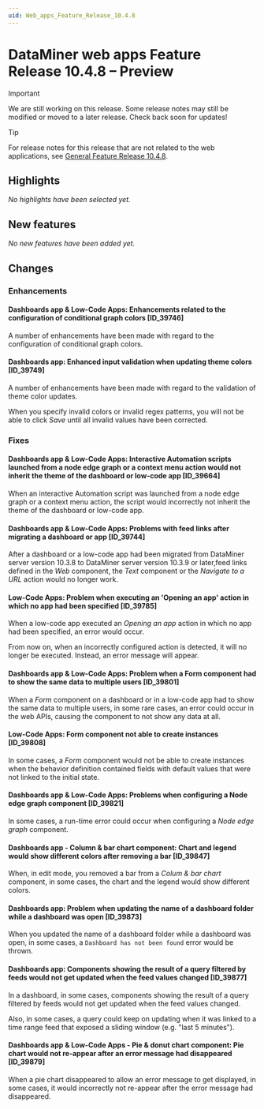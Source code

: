 ```yaml
---
uid: Web_apps_Feature_Release_10.4.8
---
```


# DataMiner web apps Feature Release 10.4.8 – Preview

> [!IMPORTANT]
> We are still working on this release. Some release notes may still be modified or moved to a later release. Check back soon for updates!

> [!TIP]
> For release notes for this release that are not related to the web applications, see [General Feature Release 10.4.8](xref:General_Feature_Release_10.4.8).

## Highlights

*No highlights have been selected yet.*

## New features

*No new features have been added yet.*

## Changes

### Enhancements

#### Dashboards app & Low-Code Apps: Enhancements related to the configuration of conditional graph colors [ID_39746]

<!-- MR 10.3.0 [CU17] / 10.4.0 [CU5] - FR 10.4.8 -->

A number of enhancements have been made with regard to the configuration of conditional graph colors.

#### Dashboards app: Enhanced input validation when updating theme colors [ID_39749]

<!-- MR 10.3.0 [CU17] / 10.4.0 [CU5] - FR 10.4.8 -->

A number of enhancements have been made with regard to the validation of theme color updates.

When you specify invalid colors or invalid regex patterns, you will not be able to click *Save* until all invalid values have been corrected.

### Fixes

#### Dashboards app & Low-Code Apps: Interactive Automation scripts launched from a node edge graph or a context menu action would not inherit the theme of the dashboard or low-code app [ID_39664]

<!-- MR 10.3.0 [CU17] / 10.4.0 [CU5] - FR 10.4.8 -->

When an interactive Automation script was launched from a node edge graph or a context menu action, the script would incorrectly not inherit the theme of the dashboard or low-code app.

#### Dashboards app & Low-Code Apps: Problems with feed links after migrating a dashboard or app [ID_39744]

<!-- MR 10.3.0 [CU17] / 10.4.0 [CU5] - FR 10.4.8 -->

After a dashboard or a low-code app had been migrated from DataMiner server version 10.3.8 to DataMiner server version 10.3.9 or later,feed links defined in the *Web* component, the *Text* component or the *Navigate to a URL* action would no longer work.

#### Low-Code Apps: Problem when executing an 'Opening an app' action in which no app had been specified [ID_39785]

<!-- MR 10.3.0 [CU17] / 10.4.0 [CU5] - FR 10.4.8 -->

When a low-code app executed an *Opening an app* action in which no app had been specified, an error would occur.

From now on, when an incorrectly configured action is detected, it will no longer be executed. Instead, an error message will appear.

#### Dashboards app & Low-Code Apps: Problem when a Form component had to show the same data to multiple users [ID_39801]

<!-- MR 10.3.0 [CU17] / 10.4.0 [CU5] - FR 10.4.8 -->

When a *Form* component on a dashboard or in a low-code app had to show the same data to multiple users, in some rare cases, an error could occur in the web APIs, causing the component to not show any data at all.

#### Low-Code Apps: Form component not able to create instances [ID_39808]

<!-- MR 10.3.0 [CU17] / 10.4.0 [CU5] - FR 10.4.8 -->

In some cases, a *Form* component would not be able to create instances when the behavior definition contained fields with default values that were not linked to the initial state.

#### Dashboards app & Low-Code Apps: Problems when configuring a Node edge graph component [ID_39821]

<!-- MR 10.3.0 [CU17] / 10.4.0 [CU5] - FR 10.4.8 -->

In some cases, a run-time error could occur when configuring a *Node edge graph* component.

#### Dashboards app - Column & bar chart component: Chart and legend would show different colors after removing a bar [ID_39847]

<!-- MR 10.3.0 [CU17] / 10.4.0 [CU5] - FR 10.4.8 -->

When, in edit mode, you removed a bar from a *Colum & bar chart* component, in some cases, the chart and the legend would show different colors.

#### Dashboards app: Problem when updating the name of a dashboard folder while a dashboard was open [ID_39873]

<!-- MR 10.3.0 [CU17] / 10.4.0 [CU5] - FR 10.4.8 -->

When you updated the name of a dashboard folder while a dashboard was open, in some cases, a `Dashboard has not been found` error would be thrown.

#### Dashboards app: Components showing the result of a query filtered by feeds would not get updated when the feed values changed [ID_39877]

<!-- MR 10.3.0 [CU17] / 10.4.0 [CU5] - FR 10.4.8 -->

In a dashboard, in some cases, components showing the result of a query filtered by feeds would not get updated when the feed values changed.

Also, in some cases, a query could keep on updating when it was linked to a time range feed that exposed a sliding window (e.g. "last 5 minutes").

#### Dashboards app & Low-Code Apps - Pie & donut chart component: Pie chart would not re-appear after an error message had disappeared [ID_39879]

<!-- MR 10.3.0 [CU17] / 10.4.0 [CU5] - FR 10.4.8 -->

When a pie chart disappeared to allow an error message to get displayed, in some cases, it would incorrectly not re-appear after the error message had disappeared.
